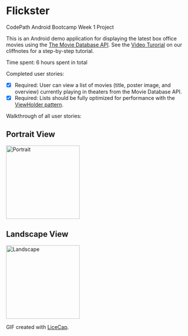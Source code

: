 # Flickster
CodePath Android Bootcamp Week 1 Project

This is an Android demo application for displaying the latest box office movies using the [The Movie Database API](http://docs.themoviedb.apiary.io/). See the [Video Turorial](http://courses.codepath.com/course_videos/intro_to_android/youtube/MW1yVzRdq5s*3Flist=PLrT2tZ9JRrf4jWZN7nIYHYYj7R8uE1jBu&index=0?title=video+walkthrough) on our cliffnotes for a step-by-step tutorial.

Time spent: 6 hours spent in total

Completed user stories:

 * [x] Required: User can view a list of movies (title, poster image, and overview) currently playing in theaters from the Movie Database API.
 * [x] Required: Lists should be fully optimized for performance with the [ViewHolder pattern](http://guides.codepath.com/android/Using-an-ArrayAdapter-with-ListView#improving-performance-with-the-viewholder-pattern).
 
Walkthrough of all user stories:

## Portrait View
<img src='http://i66.tinypic.com/300fubr.gif' title='Portrait' width='200' alt='Portrait' /> 

## Landscape View
<img src='http://i65.tinypic.com/2ik30d3.gif' title='Landscape' width='200' alt='Landscape' /> 

GIF created with [LiceCap](http://www.cockos.com/licecap/).

